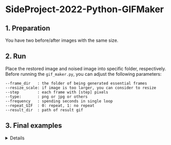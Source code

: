 # SideProject-2022-Python-GIFMaker  

## 1. Preparation  
You have two before/after images with the same size.

## 2. Run  
Place the restored image and noised image into specific folder, respectively.
Before running the `gif_maker.py`, you can adjust the following parameters:

```
--frame_dir   : the folder of being generated essential frames
--resize_scale: if image is too larger, you can consider to resize 
--step        : each frame with [step] pixels
--type:       : png or jpg or others
--frequency   : spending seconds in single loop
--repeat_GIF  : 0: repeat, 1: no repeat
--result_dir  : path of result gif 
```


## 3. Final examples  

<details>  


- Restoration:  
  
  
  <summary>more detail...</summary>   
  | Restoration tasks   |    Restored images   |
  | ------------------- | :----------: |
  | Denoise (real-world)|<img src="https://media.giphy.com/media/IEQGj4WRLxsbHvayGY/giphy.gif" alt="noise2" width="200" style="zoom:100%;" />|
  | Derain (rainstreak) |<img src="https://media.giphy.com/media/SObtoc6A5Te0gI6RXt/giphy.gif" alt="rain" width="200" style="zoom:100%;" />|
  | Derain (raindrop)   |<img src="https://media.giphy.com/media/yJJJkjMsfLMdRl7CN1/giphy.gif" alt="rain2" width="200" style="zoom:100%;" />|
  | Dehaze (densehaze)  |<img src="https://media.giphy.com/media/YwbHdQ241UkY1U7tvN/giphy.gif" alt="haze" width="200" style="zoom:100%;" />|
  | Deblur (motionblur) |<img src="https://media.giphy.com/media/DtxWtxJriS6mccMbZI/giphy.gif" alt="blur" width="200" style="zoom:100%;" />|
  | LLEnhancement       |<img src="https://media.giphy.com/media/RkX38YYf8eFdMQ4L8I/giphy.gif" alt="ll" width="200" style="zoom:100%;" />|
  | Retouching          |<img src="https://media.giphy.com/media/IFcyeXyXyuN3zbuOuD/giphy.gif" alt="rt" width="200" style="zoom:100%;" />|
  </details>  
